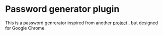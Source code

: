 # Password generator plugin

This is a password genrerator inspired from another [project](https://github.com/alanakra/pwdGenerator) , but designed for Google Chrome.
